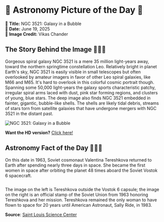 # 🌌 Astronomy Picture of the Day 🌌
🔭 **Title:** NGC 3521: Galaxy in a Bubble  
📅 **Date:** June 19, 2025  
📸 **Image Credit:** Vikas Chander  

## The Story Behind the Image 🧑‍🚀🔭
Gorgeous spiral galaxy NGC 3521 is a mere 35 million light-years away, toward the northern springtime constellation Leo. Relatively bright in planet Earth's sky, NGC 3521 is easily visible in small telescopes but often overlooked by amateur imagers in favor of other Leo spiral galaxies, like M66 and M65. It's hard to overlook in this colorful cosmic portrait though. Spanning some 50,000 light-years the galaxy sports characteristic patchy, irregular spiral arms laced with dust, pink star forming regions, and clusters of young, blue stars. The deep image also finds NGC 3521 embedded in fainter, gigantic, bubble-like shells. The shells are likely tidal debris, streams of stars torn from satellite galaxies that have undergone mergers with NGC 3521 in the distant past.

![NGC 3521: Galaxy in a Bubble](https://apod.nasa.gov/apod/image/2506/NGC3521-1024.jpg)

**Want the HD version?** [Click here!](https://apod.nasa.gov/apod/image/2506/NGC3521-2048.jpg)

## Astronomy Fact of the Day 👩‍🚀🚀 
<p>On this date in 1963, Soviet cosmonaut Valentina Tereshkova returned to Earth after spending nearly three days in space. She became the first women in space after orbiting the planet 48 times aboard the Soviet Vostok 6 spacecraft.</p>
<p><img src="https://www.slsc.org/wp-content/uploads/2025/06/jun-19.jpg" alt=""/></p>
<p>The image on the left is Tereshkova outside the Vostok 6 capsule; the image on the right is an official stamp of the Soviet Union from 1963 honoring Tereshkova and her mission. Tereshkova remained the only woman to have flown to space for 20 years until American Astronaut, Sally Ride, in 1983.</p>

**Source**: [Saint Louis Science Center](https://www.slsc.org/astronomy-fact-of-the-day-june-19-2025/)
